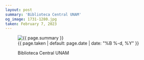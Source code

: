 ```yaml
---
layout: post
summary: 'Biblioteca Central UNAM'
og_image: 1731-1280.jpg
taken: February 7, 2023
---
```


<figure class="post">
<img alt="{{ page.summary }}" sizes="(min-width: 700px) 50vw, calc(100vw - 2rem)" src="{{ site.assets_url }}/1731-640.jpg" srcset="{{ site.assets_url }}/1731-320.jpg 320w, {{ site.assets_url }}/1731-640.jpg 640w, {{ site.assets_url }}/1731-960.jpg 960w, {{ site.assets_url }}/1731-1280.jpg 1280w"/>
<figcaption>
<time>{{ page.taken | default: page.date | date: "%B %-d, %Y" }}</time>
<p>Biblioteca Central UNAM</p>
</figcaption>
</figure>

